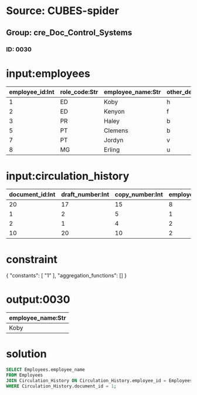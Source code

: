 # Source: CUBES-spider
## Group: cre_Doc_Control_Systems
### ID: 0030

# input:employees

| employee_id:Int | role_code:Str | employee_name:Str | other_details:Str |
|---|---|---|---|
| 1 | ED | Koby | h |
| 2 | ED | Kenyon | f |
| 3 | PR | Haley | b |
| 5 | PT | Clemens | b |
| 7 | PT | Jordyn | v |
| 8 | MG | Erling | u |

# input:circulation_history

| document_id:Int | draft_number:Int | copy_number:Int | employee_id:Int |
|---|---|---|---|
| 20 | 17 | 15 | 8 |
| 1 | 2 | 5 | 1 |
| 2 | 1 | 4 | 2 |
| 10 | 20 | 10 | 2 |

# constraint

{
  "constants": [
    "1"
  ],
  "aggregation_functions": []
}

# output:0030

| employee_name:Str |
|---|
| Koby |

# solution

```sql
SELECT Employees.employee_name
FROM Employees
JOIN Circulation_History ON Circulation_History.employee_id = Employees.employee_id
WHERE Circulation_History.document_id = 1;
```
